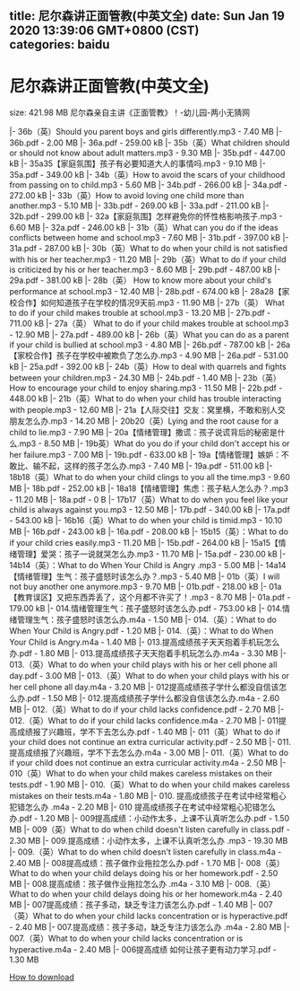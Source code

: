 
title: 尼尔森讲正面管教(中英文全)
date: Sun Jan 19 2020 13:39:06 GMT+0800 (CST)    
categories: baidu
---

# 尼尔森讲正面管教(中英文全)
size: 421.98 MB
 尼尔森亲自主讲《正面管教》！-幼儿园-两小无猜网
 
|- 36b（英）Should you parent boys and girls differently.mp3 - 7.40 MB
|- 36b.pdf - 2.00 MB
|- 36a.pdf - 259.00 kB
|- 35b（英）What children should or should not know about adult matters.mp3 - 9.30 MB
|- 35b.pdf - 447.00 kB
|- 35a35【家庭氛围】孩子有必要知道大人的事情吗.mp3 - 9.10 MB
|- 35a.pdf - 349.00 kB
|- 34b（英）How to avoid the scars of your childhood from passing on to child.mp3 - 5.60 MB
|- 34b.pdf - 266.00 kB
|- 34a.pdf - 272.00 kB
|- 33b（英）How to avoid loving one child more than another.mp3 - 5.10 MB
|- 33b.pdf - 269.00 kB
|- 33a.pdf - 211.00 kB
|- 32b.pdf - 299.00 kB
|- 32a【家庭氛围】怎样避免你的怀性格影响孩子.mp3 - 6.60 MB
|- 32a.pdf - 246.00 kB
|- 31b（英）What can you do if the ideas conflicts between home and school.mp3 - 7.60 MB
|- 31b.pdf - 397.00 kB
|- 31a.pdf - 287.00 kB
|- 30b（英）What to do when your child is not satisfied with his or her teacher.mp3 - 11.20 MB
|- 29b（英）What to do if your child is criticized by his or her teacher.mp3 - 8.60 MB
|- 29b.pdf - 487.00 kB
|- 29a.pdf - 381.00 kB
|- 28b（英） How to know more about your child's performance at school.mp3 - 12.40 MB
|- 28b.pdf - 674.00 kB
|- 28a28【家校合作】如何知道孩子在学校的情况9天前.mp3 - 11.90 MB
|- 27b（英） What to do if your child makes trouble at school.mp3 - 13.20 MB
|- 27b.pdf - 711.00 kB
|- 27a（英） What to do if your child makes trouble at school.mp3 - 12.90 MB
|- 27a.pdf - 489.00 kB
|- 26b（英）What you can do as a parent if your child is bullied at school.mp3 - 4.80 MB
|- 26b.pdf - 787.00 kB
|- 26a【家校合作】孩子在学校中被欺负了怎么办.mp3 - 4.90 MB
|- 26a.pdf - 531.00 kB
|- 25a.pdf - 392.00 kB
|- 24b（英）How to deal with quarrels and fights between your children.mp3 - 24.30 MB
|- 24b.pdf - 1.40 MB
|- 23b（英） How to encourage your child to enjoy sharing.mp3 - 11.50 MB
|- 22b.pdf - 448.00 kB
|- 21b（英）What to do when your child has trouble interacting with people.mp3 - 12.60 MB
|- 21a【人际交往】交友：窝里横，不敢和别人交朋友怎么办.mp3 - 14.20 MB
|- 20b20（英）Lying and the root cause for a child to lie.mp3 - 7.90 MB
|- 20a【情绪管理】撒谎：孩子说谎背后的秘密是什么.mp3 - 8.50 MB
|- 19b英）What do you do if your child don't accept his or her failure.mp3 - 7.00 MB
|- 19b.pdf - 633.00 kB
|- 19a【情绪管理】嫉妒：不敢比、输不起，这样的孩子怎么办.mp3 - 7.40 MB
|- 19a.pdf - 511.00 kB
|- 18b18（英）What to do when your child clings to you all the time.mp3 - 9.60 MB
|- 18b.pdf - 252.00 kB
|- 18a18【情绪管理】焦虑：孩子粘人怎么办？.mp3 - 11.20 MB
|- 18a.pdf - 0 B
|- 17b17（英）What to do when you feel like your child is always against you.mp3 - 12.50 MB
|- 17b.pdf - 340.00 kB
|- 17a.pdf - 543.00 kB
|- 16b16（英）What to do when your child is timid.mp3 - 10.10 MB
|- 16b.pdf - 243.00 kB
|- 16a.pdf - 208.00 kB
|- 15b15（英）：What to do if your child cries easily.mp3 - 11.20 MB
|- 15b.pdf - 264.00 kB
|- 15a15【情绪管理】爱哭：孩子一说就哭怎么办.mp3 - 11.70 MB
|- 15a.pdf - 230.00 kB
|- 14b14（英）：What to do When Your Child is Angry .mp3 - 5.00 MB
|- 14a14【情绪管理】生气：孩子盛怒时该怎么办？.mp3 - 5.40 MB
|- 01b（英）I will not buy another one anymore.mp3 - 9.70 MB
|- 01b.pdf - 218.00 kB
|- 01a【教育误区】又把东西弄丢了，这个月都不许买了！.mp3 - 8.70 MB
|- 01a.pdf - 179.00 kB
|- 014.情绪管理生气：孩子盛怒时该怎么办.pdf - 753.00 kB
|- 014.情绪管理生气：孩子盛怒时该怎么办.m4a - 1.50 MB
|- 014.（英）：What to do When Your Child is Angry.pdf - 1.20 MB
|- 014.（英）：What to do When Your Child is Angry.m4a - 1.40 MB
|- 013.提高成绩孩子天天抱着手机玩怎么办.pdf - 1.80 MB
|- 013.提高成绩孩子天天抱着手机玩怎么办.m4a - 3.30 MB
|- 013.（英）What to do when your child plays with his or her cell phone all day.pdf - 3.00 MB
|- 013.（英）What to do when your child plays with his or her cell phone all day.m4a - 3.20 MB
|- 012提高成绩孩子学什么都没自信该怎么办.pdf - 1.50 MB
|- 012.提高成绩孩子学什么都没自信该怎么办.m4a - 2.60 MB
|- 012.（英）What to do if your child lacks confidence.pdf - 2.70 MB
|- 012.（英）What to do if your child lacks confidence.m4a - 2.70 MB
|- 011提高成绩报了兴趣班，学不下去怎么办.pdf - 1.40 MB
|- 011（英）What to do if your child does not continue an extra curricular activity.pdf - 2.50 MB
|- 011.提高成绩报了兴趣班，学不下去怎么办.m4a - 3.00 MB
|- 011.（英）What to do if your child does not continue an extra curricular activity.m4a - 2.50 MB
|- 010（英）What to do when your child makes careless mistakes on their tests.pdf - 1.90 MB
|- 010.（英）What to do when your child makes careless mistakes on their tests.m4a - 1.80 MB
|- 010. 提高成绩孩子在考试中经常粗心犯错怎么办 .m4a - 2.20 MB
|- 010 提高成绩孩子在考试中经常粗心犯错怎么办.pdf - 1.20 MB
|- 009提高成绩：小动作太多，上课不认真听怎么办.pdf - 1.50 MB
|- 009（英）What to do when child doesn't listen carefully in class.pdf - 2.30 MB
|- 009.提高成绩：小动作太多，上课不认真听怎么办 .mp3 - 19.30 MB
|- 009.（英）What to do when child doesn't listen carefully in class.m4a - 2.40 MB
|- 008提高成绩：孩子做作业拖拉怎么办.pdf - 1.70 MB
|- 008（英）What to do when your child delays doing his or her homework.pdf - 2.50 MB
|- 008.提高成绩：孩子做作业拖拉怎么办 .m4a - 3.10 MB
|- 008.（英）What to do when your child delays doing his or her homework.m4a - 2.40 MB
|- 007提高成绩：孩子多动，缺乏专注力该怎么办.pdf - 1.40 MB
|- 007（英）What to do when your child lacks concentration or is hyperactive.pdf - 2.40 MB
|- 007.提高成绩：孩子多动，缺乏专注力该怎么办 .m4a - 2.80 MB
|- 007.（英）What to do when your child lacks concentration or is hyperactive.m4a - 2.40 MB
|- 006提高成绩 如何让孩子更有动力学习.pdf - 1.30 MB

[How to download](https://bpcam.bemobtrk.com/go/2ceec3aa-1ca2-46d6-b9ff-aaa5c184517c?jno=608)